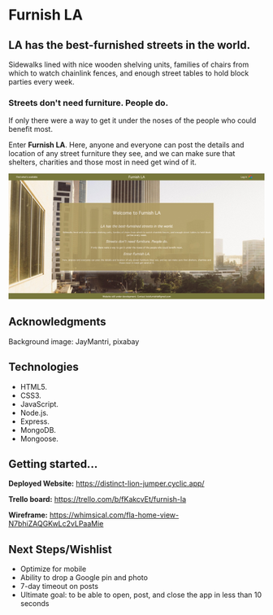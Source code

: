 
# Furnish LA

## LA has the best-furnished streets in the world.

Sidewalks lined with nice wooden shelving units, families of chairs from which to watch chainlink fences, and enough street tables to hold block parties every week.

### Streets don't need furniture. People do.

If only there were a way to get it under the noses of the people who could benefit most.

Enter **Furnish LA**. Here, anyone and everyone can post the details and location of any street furniture they see, and we can make sure that shelters, charities and those most in need get wind of it.

![Furnish LA](./public/images/furnishla.jpg)

## Acknowledgments

Background image: JayMantri, pixabay

## Technologies

* HTML5.
* CSS3.
* JavaScript.
* Node.js.
* Express.
* MongoDB.
* Mongoose.

## Getting started...

**Deployed Website:** https://distinct-lion-jumper.cyclic.app/

**Trello board:** https://trello.com/b/fKakcvEt/furnish-la

**Wireframe:** https://whimsical.com/fla-home-view-N7bhiZAQGKwLc2vLPaaMie

## Next Steps/Wishlist

- Optimize for mobile
- Ability to drop a Google pin and photo
- 7-day timeout on posts
- Ultimate goal: to be able to open, post, and close the app in less than 10 seconds
